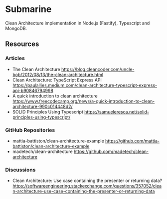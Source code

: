 # Submarine

Clean Architecture implementation in Node.js (Fastify), Typescript and MongoDB.

## Resources

### Articles

- The Clean Architecture <https://blog.cleancoder.com/uncle-bob/2012/08/13/the-clean-architecture.html>
- Clean Architecture: TypeScript Express API <https://paulallies.medium.com/clean-architecture-typescript-express-api-b90846794998>
- A quick introduction to clean architecture <https://www.freecodecamp.org/news/a-quick-introduction-to-clean-architecture-990c014448d2/>
- SOLID Principles Using Typescript <https://samueleresca.net/solid-principles-using-typescript/>

### GitHub Repositories
- mattia-battiston/clean-architecture-example <https://github.com/mattia-battiston/clean-architecture-example>
- madetech/clean-architecture <https://github.com/madetech/clean-architecture>

### Discussions
- Clean Architecture: Use case containing the presenter or returning data? <https://softwareengineering.stackexchange.com/questions/357052/clean-architecture-use-case-containing-the-presenter-or-returning-data>
